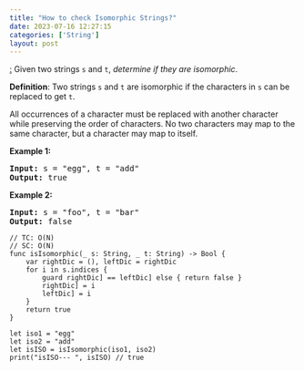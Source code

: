 ```yaml
---
title: "How to check Isomorphic Strings?"
date: 2023-07-16 12:27:15
categories: ['String']
layout: post
---
```


<!-- wp:paragraph -->
<a href="https://leetcode.com/problems/isomorphic-strings/description/" target="_blank" rel="noopener" title="">:</a> Given two strings <code>s</code> and <code>t</code>, <em>determine if they are isomorphic</em>.


<!-- /wp:paragraph -->

<!-- wp:paragraph -->
<strong>Definition</strong>: Two strings <code>s</code> and <code>t</code> are isomorphic if the characters in <code>s</code> can be replaced to get <code>t</code>.


<!-- /wp:paragraph -->

<!-- wp:paragraph -->
All occurrences of a character must be replaced with another character while preserving the order of characters. No two characters may map to the same character, but a character may map to itself.


<!-- /wp:paragraph -->

<!-- wp:paragraph -->
<strong>Example 1:</strong>


<!-- /wp:paragraph -->

<!-- wp:preformatted -->
<pre class="wp-block-preformatted"><strong>Input:</strong> s = "egg", t = "add"
<strong>Output:</strong> true</pre>
<!-- /wp:preformatted -->

<!-- wp:paragraph -->
<strong>Example 2:</strong>


<!-- /wp:paragraph -->

<!-- wp:preformatted -->
<pre class="wp-block-preformatted"><strong>Input:</strong> s = "foo", t = "bar"
<strong>Output:</strong> false</pre>
<!-- /wp:preformatted -->

<!-- wp:code -->
<pre class="wp-block-code"><code lang="swift" class="language-swift">// TC: O(N)
// SC: O(N)
func isIsomorphic(_ s: String, _ t: String) -> Bool {
    var rightDic = (), leftDic = rightDic
    for i in s.indices {
        guard rightDic] == leftDic] else { return false }
        rightDic] = i
        leftDic] = i
    }
    return true
}

let iso1 = "egg"
let iso2 = "add"
let isISO = isIsomorphic(iso1, iso2)
print("isISO--- ", isISO) // true</code></pre>
<!-- /wp:code -->